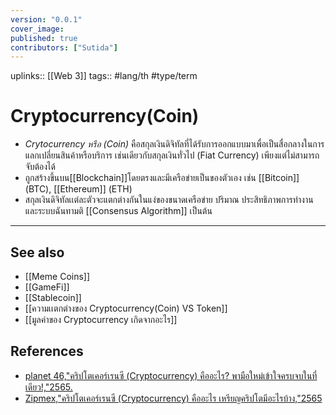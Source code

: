 ```yaml
---
version: "0.0.1"
cover_image:
published: true
contributors: ["Sutida"]
---
```

uplinks:: [[Web 3]]
tags:: #lang/th #type/term

# Cryptocurrency(Coin)
- *Crytocurrency หรือ (Coin)* คือสกุลเงินดิจิทัลที่ได้รับการออกแบบมาเพื่อเป็นสื่อกลางในการแลกเปลี่ยนสินค้าหรือบริการ เช่นเดียวกับสกุลเงินทั่วไป (Fiat Currency) เพียงแต่ไม่สามารถจับต้องได้ 
- ถูกสร้างขึ้นบน[[Blockchain]]โดยตรงและมีเครือข่ายเป็นของตัวเอง เช่น [[Bitcoin]] (BTC), [[Ethereum]] (ETH)
- สกุลเงินดิจิทัลเเต่ละตัวจะแตกต่างกันในแง่ของขนาดเครือข่าย ปริมาณ ประสิทธิภาพการทำงาน และระบบฉันทามติ [[Consensus Algorithm]] เป็นต้น
---
## See also
- [[Meme Coins]]
- [[GameFi]]
- [[Stablecoin]]
- [[ความเเตกต่างของ Cryptocurrency(Coin) VS Token]]
- [[มูลค่าของ Cryptocurrency เกิดจากอะไร]]
## References
- [planet 46,"คริปโตเคอร์เรนซี (Cryptocurrency) คืออะไร? พามือใหม่เข้าใจครบจบในที่เดียว!,"2565.](https://www.finnomena.com/planet46/what-is-cryptocurrency/#h-9)
- [Zipmex,"คริปโตเคอร์เรนซี (Cryptocurrency) คืออะไร เหรียญคริปโตมีอะไรบ้าง,"2565](https://zipmex.com/th/learn/what-is-cryptocurrency/)

